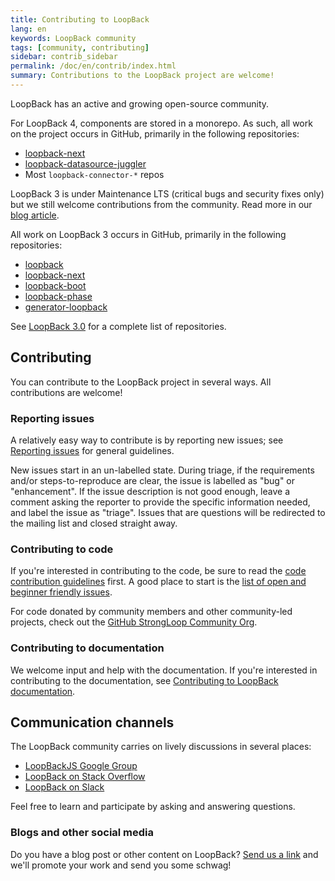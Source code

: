 ```yaml
---
title: Contributing to LoopBack
lang: en
keywords: LoopBack community
tags: [community, contributing]
sidebar: contrib_sidebar
permalink: /doc/en/contrib/index.html
summary: Contributions to the LoopBack project are welcome!
---
```


LoopBack has an active and growing open-source community.

For LoopBack 4, components are stored in a monorepo. As such, all work on the project occurs in GitHub, primarily in the following repositories:

- [loopback-next](https://github.com/strongloop/loopback-next)
- [loopback-datasource-juggler](https://github.com/strongloop/loopback-datasource-juggler)
- Most `loopback-connector-*` repos

LoopBack 3 is under Maintenance LTS (critical bugs and security fixes only) but we still welcome contributions from the community. Read more in our [blog article](https://strongloop.com/strongblog/lb3-entered-maintenance-mode/).

All work on LoopBack 3 occurs in GitHub, primarily in the following repositories:

- [loopback](https://github.com/strongloop/loopback)
- [loopback-next](https://github.com/strongloop/loopback-next)
- [loopback-boot](https://github.com/strongloop/loopback-boot)
- [loopback-phase](https://github.com/strongloop/loopback-phase)
- [generator-loopback](https://github.com/strongloop/generator-loopback)

See [LoopBack 3.0](/doc/en/lb3/index.html) for a complete list of repositories.

## Contributing

You can contribute to the LoopBack project in several ways. All contributions are welcome!

### Reporting issues

A relatively easy way to contribute is by reporting new issues; see [Reporting issues](Reporting-issues.html) for general guidelines.

New issues start in an un-labelled state. During triage, if the requirements and/or steps-to-reproduce are clear, the issue is labelled as "bug" or "enhancement". If the issue description is not good enough, leave a comment asking the reporter to provide the specific information needed, and label the issue as "triage". Issues that are questions will be redirected to the mailing list and closed straight away.

### Contributing to code

If you're interested in contributing to the code, be sure to read the [code contribution guidelines](code-contrib.html) first. A good place to start is the [list of open and beginner friendly issues](https://github.com/strongloop/loopback/issues?q=is%3Aopen+is%3Aissue+label%3A%22beginner-friendly%22).

For code donated by community members and other community-led projects, check out the [GitHub StrongLoop Community Org](https://github.com/strongloop-community).

### Contributing to documentation

We welcome input and help with the documentation. If you're interested in contributing to the documentation, see [Contributing to LoopBack documentation](doc-contrib.html).

## Communication channels

The LoopBack community carries on lively discussions in several places:

- [LoopBackJS Google Group](https://groups.google.com/forum/?fromgroups#!forum/loopbackjs)
- [LoopBack on Stack Overflow](https://stackoverflow.com/questions/tagged/strongloop+or+loopback4+or+loopbackjs)
- [LoopBack on Slack](https://join.slack.com/t/loopbackio/shared_invite/zt-8lbow73r-SKAKz61Vdao~_rGf91pcsw)

Feel free to learn and participate by asking and answering questions.

### Blogs and other social media

Do you have a blog post or other content on LoopBack? [Send us a link](mailto:callback@ibm.com) and we'll promote your work and send you some schwag!
